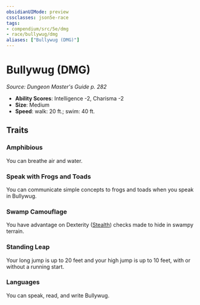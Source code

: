 ```yaml
---
obsidianUIMode: preview
cssclasses: json5e-race
tags:
- compendium/src/5e/dmg
- race/bullywug/dmg
aliases: ["Bullywug (DMG)"]
---
```

# Bullywug (DMG)
*Source: Dungeon Master's Guide p. 282*  

- **Ability Scores**: Intelligence -2, Charisma -2
- **Size**: Medium
- **Speed**: walk: 20 ft.; swim: 40 ft.

## Traits

### Amphibious

You can breathe air and water.

### Speak with Frogs and Toads

You can communicate simple concepts to frogs and toads when you speak in Bullywug.

### Swamp Camouflage

You have advantage on Dexterity ([Stealth](Mechanics/Rules/skills.md#Stealth)) checks made to hide in swampy terrain.

### Standing Leap

Your long jump is up to 20 feet and your high jump is up to 10 feet, with or without a running start.

### Languages

You can speak, read, and write Bullywug.